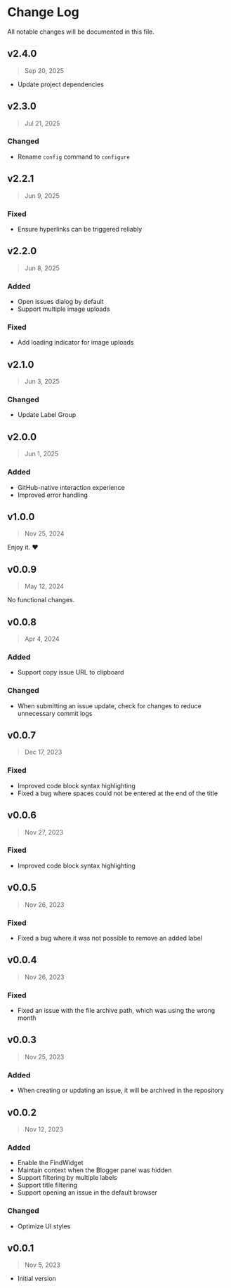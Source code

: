 # Change Log

All notable changes will be documented in this file.

## v2.4.0

> Sep 20, 2025

- Update project dependencies

## v2.3.0

> Jul 21, 2025

### Changed

- Rename `config` command to `configure`

## v2.2.1

> Jun 9, 2025

### Fixed

- Ensure hyperlinks can be triggered reliably

## v2.2.0

> Jun 8, 2025

### Added

- Open issues dialog by default
- Support multiple image uploads

### Fixed

- Add loading indicator for image uploads

## v2.1.0

> Jun 3, 2025

### Changed

- Update Label Group

## v2.0.0

> Jun 1, 2025

### Added

- GitHub-native interaction experience
- Improved error handling

## v1.0.0

> Nov 25, 2024

Enjoy it. ❤️

## v0.0.9

> May 12, 2024

No functional changes.

## v0.0.8

> Apr 4, 2024

### Added

- Support copy issue URL to clipboard

### Changed

- When submitting an issue update, check for changes to reduce unnecessary commit logs

## v0.0.7

> Dec 17, 2023

### Fixed

- Improved code block syntax highlighting
- Fixed a bug where spaces could not be entered at the end of the title

## v0.0.6

> Nov 27, 2023

### Fixed

- Improved code block syntax highlighting

## v0.0.5

> Nov 26, 2023

### Fixed

- Fixed a bug where it was not possible to remove an added label

## v0.0.4

> Nov 26, 2023

### Fixed

- Fixed an issue with the file archive path, which was using the wrong month

## v0.0.3

> Nov 25, 2023

### Added

- When creating or updating an issue, it will be archived in the repository

## v0.0.2

> Nov 12, 2023

### Added

- Enable the FindWidget
- Maintain context when the Blogger panel was hidden
- Support filtering by multiple labels
- Support title filtering
- Support opening an issue in the default browser

### Changed

- Optimize UI styles

## v0.0.1

> Nov 5, 2023

- Initial version
